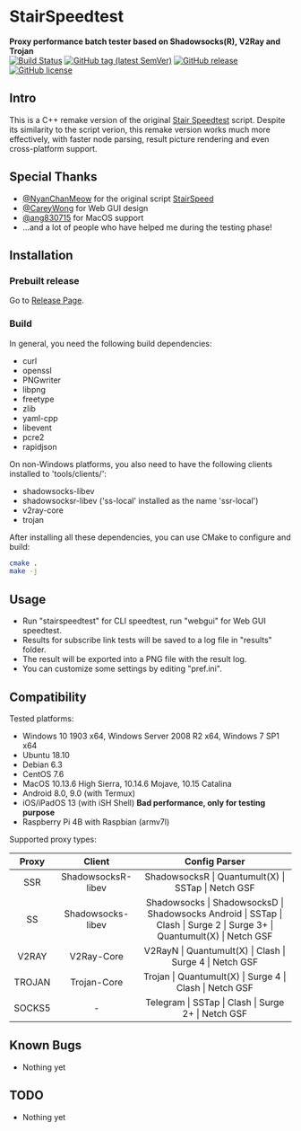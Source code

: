 # StairSpeedtest

**Proxy performance batch tester based on Shadowsocks(R), V2Ray and Trojan**  
[![Build Status](https://github.com/alwaysgot200/StairSpeedTest/actions/workflows/build.yml/badge.svg)](https://github.com/alwaysgot200/StairSpeedTest/actions/workflows/build.yml)
[![GitHub tag (latest SemVer)](https://img.shields.io/github/tag/alwaysgot200/StairSpeedTest.svg)](https://github.com/alwaysgot200/StairSpeedTest/tags)
[![GitHub release](https://img.shields.io/github/release/alwaysgot200/StairSpeedTest.svg)](https://github.com/alwaysgot200/StairSpeedTest/releases)
[![GitHub license](https://img.shields.io/github/license/alwaysgot200/StairSpeedTest.svg)](https://github.com/alwaysgot200/StairSpeedTest/blob/master/LICENSE)

## Intro

This is a C++ remake version of the original [Stair Speedtest](https://github.com/tindy2013/stairspeedtest) script. Despite its similarity to the script verion, this remake version works much more effectively, with faster node parsing, result picture rendering and even cross-platform support.

## Special Thanks

- [@NyanChanMeow](https://github.com/nyanchanmeow) for the original script [StairSpeed](https://github.com/nyanchanmeow/StairSpeed)
- [@CareyWong](https://github.com/careywang) for Web GUI design
- [@ang830715](https://github.com/ang830715) for MacOS support
- ...and a lot of people who have helped me during the testing phase!

## Installation

### Prebuilt release

Go to [Release Page](https://github.com/alwaysgot200/StairSpeedTest/releases).

### Build

In general, you need the following build dependencies:

- curl
- openssl
- PNGwriter
- libpng
- freetype
- zlib
- yaml-cpp
- libevent
- pcre2
- rapidjson

On non-Windows platforms, you also need to have the following clients installed to 'tools/clients/':

- shadowsocks-libev
- shadowsocksr-libev ('ss-local' installed as the name 'ssr-local')
- v2ray-core
- trojan

After installing all these dependencies, you can use CMake to configure and build:

```bash
cmake .
make -j
```

## Usage

- Run "stairspeedtest" for CLI speedtest, run "webgui" for Web GUI speedtest.
- Results for subscribe link tests will be saved to a log file in "results" folder.
- The result will be exported into a PNG file with the result log.
- You can customize some settings by editing "pref.ini".

## Compatibility

Tested platforms:

- Windows 10 1903 x64, Windows Server 2008 R2 x64, Windows 7 SP1 x64
- Ubuntu 18.10
- Debian 6.3
- CentOS 7.6
- MacOS 10.13.6 High Sierra, 10.14.6 Mojave, 10.15 Catalina
- Android 8.0, 9.0 (with Termux)
- iOS/iPadOS 13 (with iSH Shell) **Bad performance, only for testing purpose**
- Raspberry Pi 4B with Raspbian (armv7l)

Supported proxy types:

| Proxy  |       Client       |                                                       Config Parser                                                       |
| :----: | :----------------: | :-----------------------------------------------------------------------------------------------------------------------: |
|  SSR   | ShadowsocksR-libev |                                    ShadowsocksR \| Quantumult(X) \| SSTap \| Netch GSF                                    |
|   SS   | Shadowsocks-libev  | Shadowsocks \| ShadowsocksD \| Shadowsocks Android \| SSTap \| Clash \| Surge 2 \| Surge 3+ \| Quantumult(X) \| Netch GSF |
| V2RAY  |     V2Ray-Core     |                                 V2RayN \| Quantumult(X) \| Clash \| Surge 4 \| Netch GSF                                  |
| TROJAN |    Trojan-Core     |                                 Trojan \| Quantumult(X) \| Surge 4 \| Clash \| Netch GSF                                  |
| SOCKS5 |         -          |                                    Telegram \| SSTap \| Clash \| Surge 2+ \| Netch GSF                                    |

## Known Bugs

- Nothing yet

## TODO

- Nothing yet
